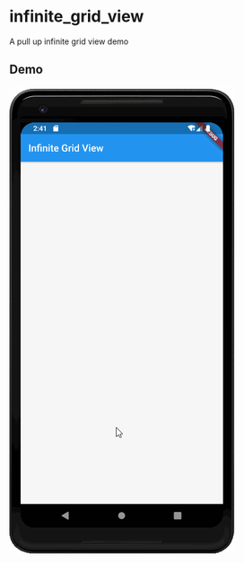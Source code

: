 # infinite_grid_view

A pull up infinite grid view demo

## Demo

![infinite_grid_view](./README.assets/infinite_grid_view.gif)